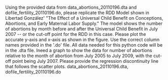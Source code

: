 Using the provided data from data_abortions_20110196.dta and dofile_fertility_20110196.do, please replicate the RDD Model shown in Libertad González' "The Effect of a Universal Child Benefit on Conceptions, Abortions, and Early Maternal Labor Supply." The model shows the number of abortions by month before and after the Universal Child Benefit in July 2007 -- or the cut-off point for the RDD in this case. Please plot the accurate y-axis and x-axis as shown in the figure. Use the correct column names provided in the '.do' file. All data needed for this python code will be in the .dta file.
Ineed a graph to show the data for number of abortions relative to the month of abortion from July 2005 to July 2009, with the cut-off point being July 2007. Please provide the regression discontinuity line that follows the scatter plots.
data_abortions_20110196.dta, dofile_fertility_20110196.do

